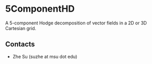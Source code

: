 # 5ComponentHD

A 5-component Hodge decomposition of vector fields in a 2D or 3D Cartesian grid.

## Contacts

* Zhe Su (suzhe at msu dot edu)
